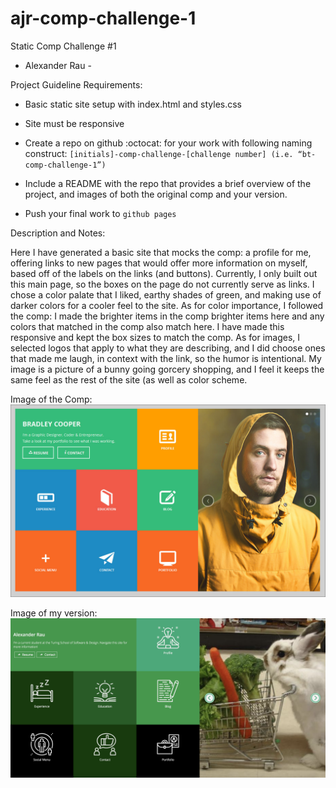 # ajr-comp-challenge-1

Static Comp Challenge #1

- Alexander Rau -

Project Guideline Requirements:

- Basic static site setup with index.html and styles.css

- Site must be responsive

- Create a repo on github :octocat: for your work with following naming construct: `[initials]-comp-challenge-[challenge number] (i.e. “bt-comp-challenge-1”)`

- Include a README with the repo that provides a brief overview of the project, and images of both the original comp and your version.

- Push your final work to `github pages`


Description and Notes:

Here I have generated a basic site that mocks the comp: a profile for me, offering links to new pages that would offer more information on myself, based off of the labels on the links 
(and buttons).  Currently, I only built out this main page, so the boxes on the page do not currently serve as links.  I chose a color palate that I liked, earthy shades of green, and making use of darker colors for a cooler feel to the site.  As for color importance, I followed the comp: I made the brighter items in the comp brighter items here and any colors that matched in the comp also match here.  I have made this responsive and kept the box sizes to match the comp.  As for images, I selected logos that apply to what they are describing, and I did choose ones that made me laugh, in context with the link, so the humor is intentional.  My image is a picture of a bunny going gorcery shopping, and I feel it keeps the same feel as the rest of the site (as well as color scheme.

Image of the Comp: ![alt text](https://raw.githubusercontent.com/raualex/ajr-comp-challenge-1/Beginning-HTML/static-comp-1-original.jpg)

Image of my version: ![alt text](https://raw.githubusercontent.com/raualex/ajr-comp-challenge-1/Update-readme/static-comp-1-finished.png)


